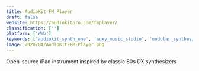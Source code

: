 ```yaml
---
title: AudioKit FM Player
draft: false 
website: https://audiokitpro.com/fmplayer/
classification: ['']
platform: ['Web']
keywords: ['audiokit_synth_one', 'auxy_music_studio', 'modular_synthesizer', 'reslice', 'surge_synthesizer', 'cassini', 'imini_synthesizer', 'iprophet_synthesizer', 'isem_synthesizer']
image: 2020/04/AudioKit-FM-Player.png
---
```

Open-source iPad instrument inspired by classic 80s DX synthesizers